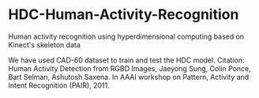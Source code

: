 # HDC-Human-Activity-Recognition
Human activity recognition using hyperdimensional computing based on Kinect's skeleton data

We have used CAD-60 dataset to train and test the HDC model.
Citation:
Human Activity Detection from RGBD Images, Jaeyong Sung, Colin Ponce, Bart
Selman, Ashutosh Saxena. In AAAI workshop on Pattern, Activity and Intent
Recognition (PAIR), 2011. 

